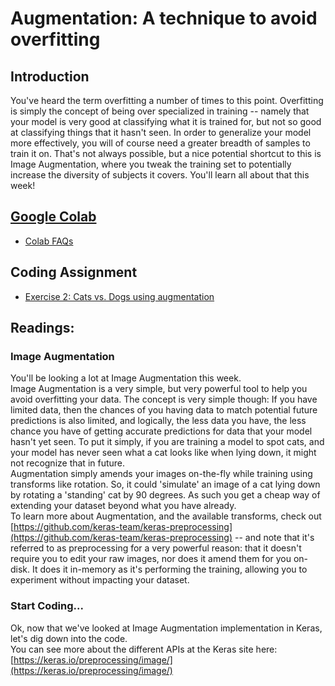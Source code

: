 # Augmentation: A technique to avoid overfitting
## Introduction
You've heard the term overfitting a number of times to this point. Overfitting is simply the concept of being over specialized in training -- namely that your model is very good at classifying what it is trained for, but not so good at classifying things that it hasn't seen. In order to generalize your model more effectively, you will of course need a greater breadth of samples to train it on. That's not always possible, but a nice potential shortcut to this is Image Augmentation, where you tweak the training set to potentially increase the diversity of subjects it covers. You'll learn all about that this week!

## [Google Colab](https://colab.research.google.com)
* [Colab FAQs](https://research.google.com/colaboratory/faq.html)

## Coding Assignment
* [Exercise 2: Cats vs. Dogs using augmentation](./codes/Exercise_2_Cats_vs_Dogs_using_augmentation_Question-FINAL.ipynb)

## Readings:
### Image Augmentation
You'll be looking a lot at Image Augmentation this week.\
Image Augmentation is a very simple, but very powerful tool to help you avoid overfitting your data. The concept is very simple though: If you have limited data, then the chances of you having data to match potential future predictions is also limited, and logically, the less data you have, the less chance you have of getting accurate predictions for data that your model hasn't yet seen. To put it simply, if you are training a model to spot cats, and your model has never seen what a cat looks like when lying down, it might not recognize that in future.\
Augmentation simply amends your images on-the-fly while training using transforms like rotation. So, it could 'simulate' an image of a cat lying down by rotating a 'standing' cat by 90 degrees. As such you get a cheap way of extending your dataset beyond what you have already.\
To learn more about Augmentation, and the available transforms, check out [https://github.com/keras-team/keras-preprocessing](https://github.com/keras-team/keras-preprocessing) -- and note that it's referred to as preprocessing for a very powerful reason: that it doesn't require you to edit your raw images, nor does it amend them for you on-disk. It does it in-memory as it's performing the training, allowing you to experiment without impacting your dataset.

### Start Coding...
Ok, now that we've looked at Image Augmentation implementation in Keras, let's dig down into the code.\
You can see more about the different APIs at the Keras site here: [https://keras.io/preprocessing/image/](https://keras.io/preprocessing/image/)
